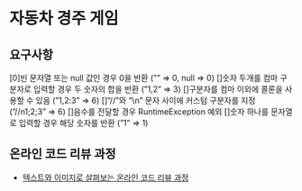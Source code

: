 # 자동차 경주 게임
## 요구사항
[0]빈 문자열 또는 null 값인 경우 0을 반환 (”” ⇒ 0, null ⇒ 0)
[]숫자 두개를 컴마 구분자로 입력할 경우 두 숫자의 합을 반환 (”1,2” ⇒ 3)
[]구분자를 컴마 이외에 콜론을 사용할 수 있음 (”1,2:3” ⇒ 6)
[]“//”와 “\n” 문자 사이에 커스텀 구분자를 지정 (”//n1;2;3” ⇒ 6)
[]음수를 전달할 경우 RuntimeException 예외
[]숫자 하나를 문자열로 입력할 경우 해당 숫자를 반환 (”1” ⇒ 1)

## 온라인 코드 리뷰 과정
* [텍스트와 이미지로 살펴보는 온라인 코드 리뷰 과정](https://github.com/next-step/nextstep-docs/tree/master/codereview)